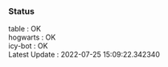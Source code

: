 ### Status


table : OK  
hogwarts : OK  
icy-bot : OK  
Latest Update : 2022-07-25 15:09:22.342340
